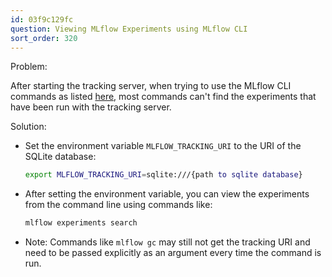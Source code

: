 ```yaml
---
id: 03f9c129fc
question: Viewing MLflow Experiments using MLflow CLI
sort_order: 320
---
```


Problem:

After starting the tracking server, when trying to use the MLflow CLI commands as listed [here](https://mlflow.org/docs/latest/cli.html), most commands can't find the experiments that have been run with the tracking server.

Solution:

- Set the environment variable `MLFLOW_TRACKING_URI` to the URI of the SQLite database:

  ```bash
  export MLFLOW_TRACKING_URI=sqlite:///{path to sqlite database}
  ```

- After setting the environment variable, you can view the experiments from the command line using commands like:

  ```bash
  mlflow experiments search
  ```

- Note: Commands like `mlflow gc` may still not get the tracking URI and need to be passed explicitly as an argument every time the command is run.